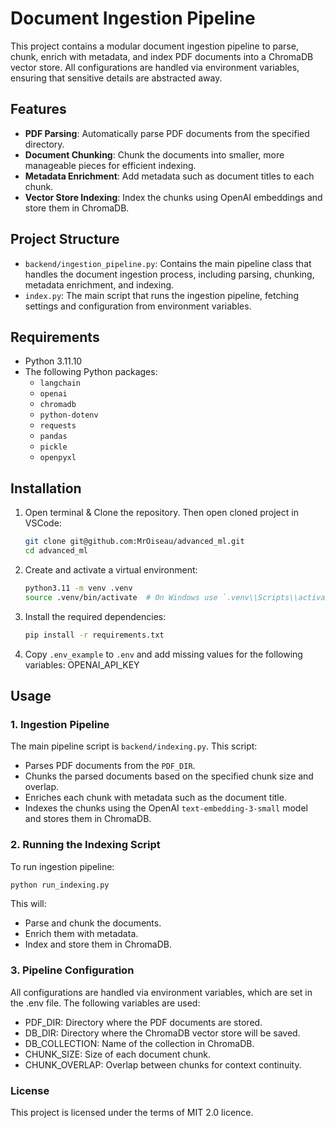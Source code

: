 # Document Ingestion Pipeline

This project contains a modular document ingestion pipeline to parse, chunk, enrich with metadata, and index PDF documents into a ChromaDB vector store. All configurations are handled via environment variables, ensuring that sensitive details are abstracted away.

## Features
- **PDF Parsing**: Automatically parse PDF documents from the specified directory.
- **Document Chunking**: Chunk the documents into smaller, more manageable pieces for efficient indexing.
- **Metadata Enrichment**: Add metadata such as document titles to each chunk.
- **Vector Store Indexing**: Index the chunks using OpenAI embeddings and store them in ChromaDB.

## Project Structure
- `backend/ingestion_pipeline.py`: Contains the main pipeline class that handles the document ingestion process, including parsing, chunking, metadata enrichment, and indexing.
- `index.py`: The main script that runs the ingestion pipeline, fetching settings and configuration from environment variables.

## Requirements
- Python 3.11.10
- The following Python packages:
  - `langchain`
  - `openai`
  - `chromadb`
  - `python-dotenv`
  - `requests`
  - `pandas`
  - `pickle`
  - `openpyxl`

## Installation

1. Open terminal & Clone the repository. Then open cloned project in VSCode:
    ```bash
    git clone git@github.com:MrOiseau/advanced_ml.git
    cd advanced_ml
    ```

2. Create and activate a virtual environment:
    ```bash
    python3.11 -m venv .venv
    source .venv/bin/activate  # On Windows use `.venv\\Scripts\\activate`
    ```

3. Install the required dependencies:
    ```bash
    pip install -r requirements.txt
    ```

4. Copy `.env_example` to `.env` and add missing values for the following variables: OPENAI_API_KEY


## Usage

### 1. Ingestion Pipeline

The main pipeline script is `backend/indexing.py`. This script:
- Parses PDF documents from the `PDF_DIR`.
- Chunks the parsed documents based on the specified chunk size and overlap.
- Enriches each chunk with metadata such as the document title.
- Indexes the chunks using the OpenAI `text-embedding-3-small` model and stores them in ChromaDB.

### 2. Running the Indexing Script

To run ingestion pipeline:
```bash
python run_indexing.py
```
This will:
- Parse and chunk the documents.
- Enrich them with metadata.
- Index and store them in ChromaDB.

### 3. Pipeline Configuration
All configurations are handled via environment variables, which are set in the .env file. The following variables are used:
- PDF_DIR: Directory where the PDF documents are stored.
- DB_DIR: Directory where the ChromaDB vector store will be saved.
- DB_COLLECTION: Name of the collection in ChromaDB.
- CHUNK_SIZE: Size of each document chunk.
- CHUNK_OVERLAP: Overlap between chunks for context continuity.

### License
This project is licensed under the terms of MIT 2.0 licence.
